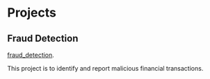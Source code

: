 # Projects

## Fraud Detection

[fraud_detection](https://github.com/rejeesh-sathyavrathan/fraud_detection).

This project is to identify and report malicious financial transactions.
